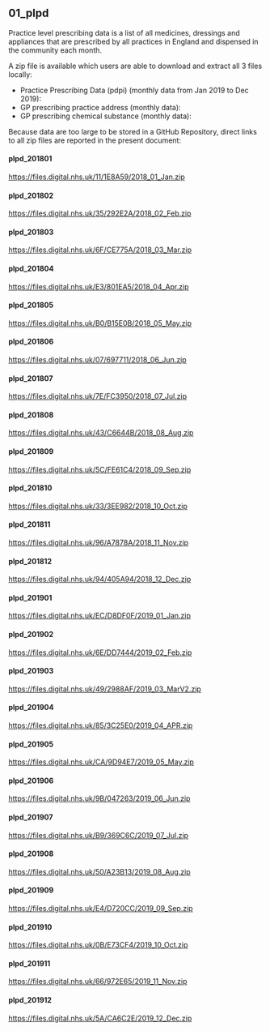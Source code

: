 ## 01_plpd

Practice level prescribing data is a list of all medicines, dressings and appliances that are prescribed by all practices in England and dispensed in the community each month.

A zip file is available which users are able to download and extract all 3 files locally:

  * Practice Prescribing Data (pdpi) (monthly data from Jan 2019 to Dec 2019):
  * GP prescribing practice address (monthly data):
  * GP prescribing chemical substance (monthly data):

Because data are too large to be stored in a GitHub Repository, direct links to all zip files are reported in the present document: 

#### plpd_201801

https://files.digital.nhs.uk/11/1E8A59/2018_01_Jan.zip

#### plpd_201802

https://files.digital.nhs.uk/35/292E2A/2018_02_Feb.zip

#### plpd_201803

https://files.digital.nhs.uk/6F/CE775A/2018_03_Mar.zip

#### plpd_201804

https://files.digital.nhs.uk/E3/801EA5/2018_04_Apr.zip

#### plpd_201805

https://files.digital.nhs.uk/B0/B15E0B/2018_05_May.zip

#### plpd_201806

https://files.digital.nhs.uk/07/697711/2018_06_Jun.zip

#### plpd_201807

https://files.digital.nhs.uk/7E/FC3950/2018_07_Jul.zip

#### plpd_201808

https://files.digital.nhs.uk/43/C6644B/2018_08_Aug.zip

#### plpd_201809

https://files.digital.nhs.uk/5C/FE61C4/2018_09_Sep.zip

#### plpd_201810

https://files.digital.nhs.uk/33/3EE982/2018_10_Oct.zip

#### plpd_201811

https://files.digital.nhs.uk/96/A7878A/2018_11_Nov.zip

#### plpd_201812

https://files.digital.nhs.uk/94/405A94/2018_12_Dec.zip

#### plpd_201901

https://files.digital.nhs.uk/EC/D8DF0F/2019_01_Jan.zip

#### plpd_201902

https://files.digital.nhs.uk/6E/DD7444/2019_02_Feb.zip

#### plpd_201903

https://files.digital.nhs.uk/49/2988AF/2019_03_MarV2.zip

#### plpd_201904

https://files.digital.nhs.uk/85/3C25E0/2019_04_APR.zip

#### plpd_201905

https://files.digital.nhs.uk/CA/9D94E7/2019_05_May.zip

#### plpd_201906

https://files.digital.nhs.uk/9B/047263/2019_06_Jun.zip

#### plpd_201907

https://files.digital.nhs.uk/B9/369C6C/2019_07_Jul.zip

#### plpd_201908

https://files.digital.nhs.uk/50/A23B13/2019_08_Aug.zip

#### plpd_201909

https://files.digital.nhs.uk/E4/D720CC/2019_09_Sep.zip

#### plpd_201910

https://files.digital.nhs.uk/0B/E73CF4/2019_10_Oct.zip

#### plpd_201911

https://files.digital.nhs.uk/66/972E65/2019_11_Nov.zip

#### plpd_201912

https://files.digital.nhs.uk/5A/CA6C2E/2019_12_Dec.zip
